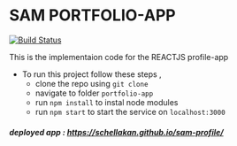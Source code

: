 # SAM PORTFOLIO-APP 
[![Build Status](https://travis-ci.org/schellakan/sam-profile.svg?branch=master)](https://travis-ci.org/schellakan/sam-profile-app)

This is the implementaion code for the REACTJS profile-app
- To run this project follow these steps , 
  - clone the repo using `git clone`
  - navigate to folder `portfolio-app`
  - run `npm install` to instal node modules
  - run `npm start` to start the service on `localhost:3000`
    
##### deployed app : https://schellakan.github.io/sam-profile/
